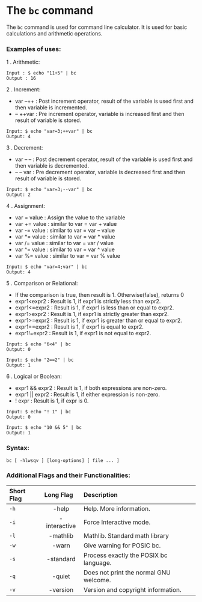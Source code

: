# The `bc` command


The `bc` command is used for command line calculator. It is used for basic calculations and arithmetic operations.

### Examples of uses:


1 . Arithmetic:

```
Input : $ echo "11+5" | bc
Output : 16
```
2 . Increment:
- var –++ : Post increment operator, result of the variable is used first and then variable is incremented.
- – ++var : Pre increment operator, variable is increased first and then result of variable is stored.

```
Input: $ echo "var=3;++var" | bc
Output: 4
```
3 . Decrement:
- var – – : Post decrement operator, result of the variable is used first and then variable is decremented.
- – – var : Pre decrement operator, variable is decreased first and then result of variable is stored.

```
Input: $ echo "var=3;--var" | bc
Output: 2
```
4 . Assignment:
- var = value : Assign the value to the variable
- var += value : similar to var = var + value
- var -= value : similar to var = var – value
- var *= value : similar to var = var * value
- var /= value : similar to var = var / value
- var ^= value : similar to var = var ^ value
- var %= value : similar to var = var % value

```
Input: $ echo "var=4;var" | bc
Output: 4
```
5 . Comparison or Relational:
- If the comparison is true, then result is 1. Otherwise(false), returns 0
- expr1<expr2 : Result is 1, if expr1 is strictly less than expr2.
- expr1<=expr2 : Result is 1, if expr1 is less than or equal to expr2.
- expr1>expr2 : Result is 1, if expr1 is strictly greater than expr2.
- expr1>=expr2 : Result is 1, if expr1 is greater than or equal to expr2.
- expr1==expr2 : Result is 1, if expr1 is equal to expr2.
- expr1!=expr2 : Result is 1, if expr1 is not equal to expr2.

```
Input: $ echo "6<4" | bc
Output: 0
```
```
Input: $ echo "2==2" | bc
Output: 1
```
6 . Logical or Boolean:

- expr1 && expr2 : Result is 1, if both expressions are non-zero.
- expr1 || expr2 : Result is 1, if either expression is non-zero.
- ! expr : Result is 1, if expr is 0.

```
Input: $ echo "! 1" | bc
Output: 0

Input: $ echo "10 && 5" | bc
Output: 1
```


### Syntax:

```
bc [ -hlwsqv ] [long-options] [ file ... ] 
```

### Additional Flags and their Functionalities:

|**Short Flag**   |**Long Flag**   |**Description**   |
|:---|:---|:---|
|`-h`|<center>-help </center>|Help. More information.|
|`-i`|<center>-interactive</center>|Force Interactive mode.|
|`-l`|<center>-mathlib</center>|Mathlib. Standard math library|
|`-w`|<center>-warn</center>|Give warning for POSIC bc.|
|`-s`|<center>-standard</center>|Process exactly the POSIX bc language.|
|`-q`|<center>-quiet </center>|Does not print the normal GNU welcome.|
|`-v`|<center>-version</center>|Version and copyright information.|
